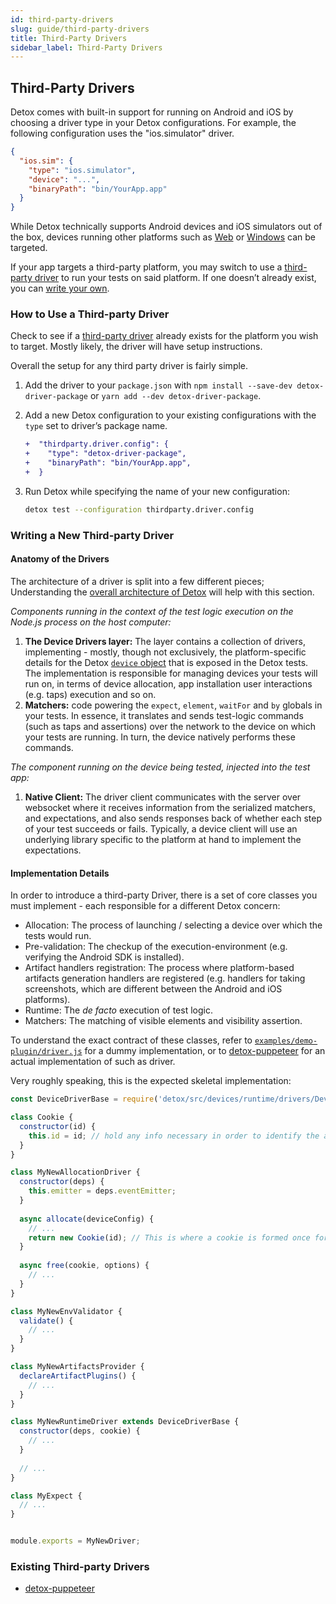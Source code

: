 ```yaml
---
id: third-party-drivers
slug: guide/third-party-drivers
title: Third-Party Drivers
sidebar_label: Third-Party Drivers
---
```


## Third-Party Drivers

Detox comes with built-in support for running on Android and iOS by choosing a driver type in your Detox configurations.
For example, the following configuration uses the "ios.simulator" driver.

```json
{
  "ios.sim": {
    "type": "ios.simulator",
    "device": "...",
    "binaryPath": "bin/YourApp.app"
  }
}
```

While Detox technically supports Android devices and iOS simulators out of the box, devices running other platforms such as [Web](https://github.com/necolas/react-native-web) or [Windows](https://github.com/microsoft/react-native-windows) can be targeted.

If your app targets a third-party platform, you may switch to use a [third-party driver](#how-to-use-a-third-party-driver) to run your tests on said platform. If one doesn’t already exist, you can [write your own](#Writing-a-new-third-party-driver).

### How to Use a Third-party Driver

Check to see if a [third-party driver](#existing-third-party-drivers) already exists for the platform you wish to target. Mostly likely, the driver will have setup instructions.

Overall the setup for any third party driver is fairly simple.

1. Add the driver to your `package.json` with `npm install --save-dev detox-driver-package` or `yarn add --dev detox-driver-package`.

1. Add a new Detox configuration to your existing configurations with the `type` set to driver’s package name.

   ```diff
   +  "thirdparty.driver.config": {
   +    "type": "detox-driver-package",
   +    "binaryPath": "bin/YourApp.app",
   +  }
   ```

1. Run Detox while specifying the name of your new configuration:

   ```sh
   detox test --configuration thirdparty.driver.config
   ```

### Writing a New Third-party Driver

#### Anatomy of the Drivers

The architecture of a driver is split into a few different pieces; Understanding the [overall architecture of Detox](Introduction.HowDetoxWorks.md#Architecture) will help with this section.

_Components running in the context of the test logic execution on the Node.js process on the host computer:_

1. **The Device Drivers layer:** The layer contains a collection of drivers, implementing - mostly, though not exclusively, the platform-specific details for the Detox [`device` object](https://github.com/wix/Detox/blob/master/docs/APIRef.DeviceObjectAPI.md) that is exposed in the Detox tests.
   The implementation is responsible for managing devices your tests will run on, in terms of device allocation, app installation user interactions (e.g. taps) execution and so on.
1. **Matchers:** code powering the `expect`, `element`, `waitFor` and `by` globals in your tests.
   In essence, it translates and sends test-logic commands (such as taps and assertions) over the network to the device on which your tests are running. In turn, the device natively performs these commands.

_The component running on the device being tested, injected into the test app:_

1. **Native Client:** The driver client communicates with the server over
   websocket where it receives information from the serialized matchers, and expectations, and also sends responses
   back of whether each step of your test succeeds or fails. Typically, a device client will use an underlying library specific
   to the platform at hand to implement the expectations.

#### Implementation Details

In order to introduce a third-party Driver, there is a set of core classes you must implement - each responsible for a different Detox concern:

- Allocation: The process of launching / selecting a device over which the tests would run.
- Pre-validation: The checkup of the execution-environment (e.g. verifying the Android SDK is installed).
- Artifact handlers registration: The process where platform-based artifacts generation handlers are registered (e.g. handlers for taking screenshots, which are different between the Android and iOS platforms).
- Runtime: The _de facto_ execution of test logic.
- Matchers: The matching of visible elements and visibility assertion.

To understand the exact contract of these classes, refer to [`examples/demo-plugin/driver.js`](https://github.com/wix/Detox/blob/master/examples/demo-plugin/driver.js) for a dummy implementation, or to [detox-puppeteer](https://github.com/ouihealth/detox-puppeteer) for an actual implementation of such as driver.

Very roughly speaking, this is the expected skeletal implementation:

```js
const DeviceDriverBase = require('detox/src/devices/runtime/drivers/DeviceDriverBase');

class Cookie {
  constructor(id) {
    this.id = id; // hold any info necessary in order to identify the associated device
  }
}

class MyNewAllocationDriver {
  constructor(deps) {
    this.emitter = deps.eventEmitter;
  }
  
  async allocate(deviceConfig) {
    // ...
    return new Cookie(id); // This is where a cookie is formed once for the entire process
  }
  
  async free(cookie, options) {
    // ...
  }
}

class MyNewEnvValidator {
  validate() {
    // ...
  }
}

class MyNewArtifactsProvider {
  declareArtifactPlugins() {
    // ...
  }
}

class MyNewRuntimeDriver extends DeviceDriverBase {
  constructor(deps, cookie) {
    // ...
  }
  
  // ...
}

class MyExpect {
  // ...
}


module.exports = MyNewDriver;
```

### Existing Third-party Drivers

- [detox-puppeteer](https://github.com/ouihealth/detox-puppeteer)
